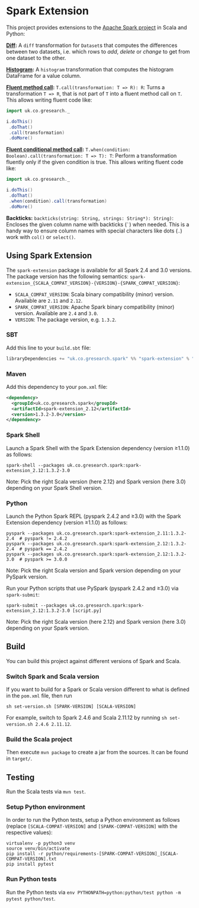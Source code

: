 # Spark Extension

This project provides extensions to the [Apache Spark project](https://spark.apache.org/) in Scala and Python:

**[Diff](DIFF.md):** A `diff` transformation for `Dataset`s that computes the differences between
two datasets, i.e. which rows to _add_, _delete_ or _change_ to get from one dataset to the other.

**[Histogram](HISTOGRAM.md):** A `histogram` transformation that computes the histogram DataFrame for a value column.

**[Fluent method call](CONDITIONAL.md):** `T.call(transformation: T => R): R`: Turns a transformation `T => R`, that is not part of `T` into a fluent method call on `T`.
This allows writing fluent code like:

```scala
import uk.co.gresearch._

i.doThis()
 .doThat()
 .call(transformation)
 .doMore()
```

**[Fluent conditional method call](CONDITIONAL.md):** `T.when(condition: Boolean).call(transformation: T => T): T`:
Perform a transformation fluently only if the given condition is true.
This allows writing fluent code like:

```scala
import uk.co.gresearch._

i.doThis()
 .doThat()
 .when(condition).call(transformation)
 .doMore()
```

**Backticks:** `backticks(string: String, strings: String*): String)`: Encloses the given column name with backticks (`` ` ``) when needed.
This is a handy way to ensure column names with special characters like dots (`.`) work with `col()` or `select()`.


## Using Spark Extension

The `spark-extension` package is available for all Spark 2.4 and 3.0 versions. The package version
has the following semantics: `spark-extension_{SCALA_COMPAT_VERSION}-{VERSION}-{SPARK_COMPAT_VERSION}`:

- `SCALA_COMPAT_VERSION`: Scala binary compatibility (minor) version. Available are `2.11` and `2.12`.
- `SPARK_COMPAT_VERSION`: Apache Spark binary compatibility (minor) version. Available are `2.4` and `3.0`.
- `VERSION`: The package version, e.g. `1.3.2`.

### SBT

Add this line to your `build.sbt` file:

```sbt
libraryDependencies += "uk.co.gresearch.spark" %% "spark-extension" % "1.3.2-3.0"
```

### Maven

Add this dependency to your `pom.xml` file:

```xml
<dependency>
  <groupId>uk.co.gresearch.spark</groupId>
  <artifactId>spark-extension_2.12</artifactId>
  <version>1.3.2-3.0</version>
</dependency>
```

### Spark Shell

Launch a Spark Shell with the Spark Extension dependency (version ≥1.1.0) as follows:

```shell script
spark-shell --packages uk.co.gresearch.spark:spark-extension_2.12:1.3.2-3.0
```

Note: Pick the right Scala version (here 2.12) and Spark version (here 3.0) depending on your Spark Shell version.

### Python

Launch the Python Spark REPL (pyspark 2.4.2 and ≥3.0) with the Spark Extension dependency (version ≥1.1.0) as follows:

```shell script
pyspark --packages uk.co.gresearch.spark:spark-extension_2.11:1.3.2-2.4  # pyspark != 2.4.2
pyspark --packages uk.co.gresearch.spark:spark-extension_2.12:1.3.2-2.4  # pyspark == 2.4.2
pyspark --packages uk.co.gresearch.spark:spark-extension_2.12:1.3.2-3.0  # pyspark >= 3.0.0
```

Note: Pick the right Scala version and Spark version depending on your PySpark version.

Run your Python scripts that use PySpark (pyspark 2.4.2 and ≥3.0) via `spark-submit`:

```shell script
spark-submit --packages uk.co.gresearch.spark:spark-extension_2.12:1.3.2-3.0 [script.py]
```

Note: Pick the right Scala version (here 2.12) and Spark version (here 3.0) depending on your Spark version.

## Build

You can build this project against different versions of Spark and Scala.

### Switch Spark and Scala version

If you want to build for a Spark or Scala version different to what is defined in the `pom.xml` file, then run

```shell script
sh set-version.sh [SPARK-VERSION] [SCALA-VERSION]
```

For example, switch to Spark 2.4.6 and Scala 2.11.12 by running `sh set-version.sh 2.4.6 2.11.12`.

### Build the Scala project

Then execute `mvn package` to create a jar from the sources. It can be found in `target/`.

## Testing

Run the Scala tests via `mvn test`.

### Setup Python environment

In order to run the Python tests, setup a Python environment as follows (replace `[SCALA-COMPAT-VERSION]` and `[SPARK-COMPAT-VERSION]` with the respective values):

```shell script
virtualenv -p python3 venv
source venv/bin/activate
pip install -r python/requirements-[SPARK-COMPAT-VERSION]_[SCALA-COMPAT-VERSION].txt
pip install pytest
```

### Run Python tests

Run the Python tests via `env PYTHONPATH=python:python/test python -m pytest python/test`.
